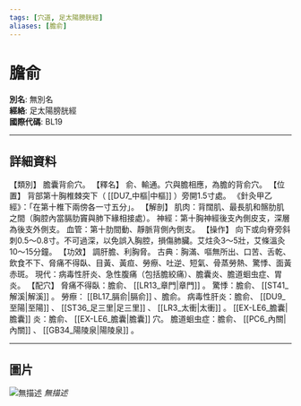 ```yaml
---
tags: [穴道, 足太陽膀胱經]
aliases: [膽俞]
---
```


# 膽俞

**別名**: 無別名  
**經絡**: 足太陽膀胱經  
**國際代碼**: BL19  

---

## 詳細資料
【類別】
膽囊背俞穴。
【釋名】
俞、輸通。穴與膽相應，為膽的背俞穴。
【位置】
背部第十胸椎棘突下（ [[DU7_中樞|中樞]] ）旁開1.5寸處。
《針灸甲乙經》：「在第十椎下兩傍各一寸五分」。
【解剖】
肌肉：背闊肌、最長肌和髂肋肌之間（胸腔內當膈肋竇與肺下緣相接處）。
神經：第十胸神經後支內側皮支，深層為後支外側支。
血管：第十肋間動、靜脈背側內側支。
【操作】
向下或向脊旁斜刺0.5～0.8寸。不可過深，以免誤入胸腔，損傷肺臟。艾炷灸3～5壯，艾條溫灸10～15分鐘。
【功效】
調肝膽、利胸脅。
古典：胸滿、嘔無所出、口苦、舌乾、飲食不下、脅痛不得臥、目黃、黃疸、勞瘵、吐逆、短氣、骨蒸勞熱、驚悸、面黃赤斑。
現代：病毒性肝炎、急性腹痛（包括膽絞痛）、膽囊炎、膽道蛔虫症、胃炎。
【配穴】
脅痛不得臥：膽俞、 [[LR13_章門|章門]] 。
驚悸：膽俞、 [[ST41_解溪|解溪]] 。
勞瘵： [[BL17_膈俞|膈俞]] 、膽俞。
病毒性肝炎：膽俞、 [[DU9_至陽|至陽]] 、 [[ST36_足三里|足三里]] 、 [[LR3_太衝|太衝]] 。 [[EX-LE6_膽囊|膽囊]] 炎：膽俞、 [[EX-LE6_膽囊|膽囊]] 穴。
膽道蛔虫症：膽俞、 [[PC6_內關|內關]] 、 [[GB34_陽陵泉|陽陵泉]] 。

---

## 圖片
![無描述](https://yibian.hopto.org/pic/shu16/237.gif)
_無描述_

